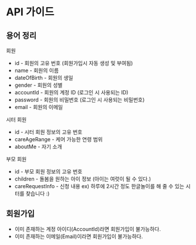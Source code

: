 # API 가이드

## 용어 정리
회원
* id - 회원의 고유 번호 (회원가입시 자동 생성 및 부여됨)
* name - 회원의 이름
* dateOfBirth - 회원의 생일
* gender - 회원의 성별
* accountId - 회원의 계정 ID (로그인 시 사용되는 ID)
* password - 회원의 비밀번호 (로그인 시 사용되는 비밀번호)
* email - 회원의 이메일

시터 회원
* id - 시터 회원 정보의 고유 번호
* careAgeRange - 케어 가능한 연령 범위
* aboutMe - 자기 소개

부모 회원
* id - 부모 회원 정보의 고유 번호
* children - 돌봄을 원하는 아이 정보 (아이는 여럿이 될 수 있다.)
* careRequestInfo - 신청 내용 ex) 하루에 2시간 정도 한글놀이를 해 줄 수 있는 시터를 찾습니다 :)

## 회원가입
* 이미 존재하는 계정 아이디(AccountId)라면 회원가입이 불가능하다.
* 이미 존재하는 이메일(Email)이라면 회원가입이 불가능하다.

